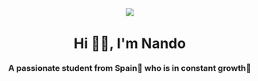 <div id="header" align="center">
    <img src="https://media.giphy.com/media/VJxNm7zrm3K4E/giphy.gif">
    <h1 align="center">Hi 👋🏼, I'm Nando</h1>
    <h3 align="center">A passionate student from Spain🥘 who is in constant growth🌱</h3>
</div>
